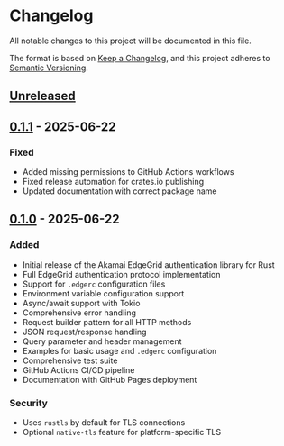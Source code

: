 # Changelog

All notable changes to this project will be documented in this file.

The format is based on [Keep a Changelog](https://keepachangelog.com/en/1.0.0/),
and this project adheres to [Semantic Versioning](https://semver.org/spec/v2.0.0.html).

## [Unreleased]

## [0.1.1] - 2025-06-22

### Fixed
- Added missing permissions to GitHub Actions workflows
- Fixed release automation for crates.io publishing
- Updated documentation with correct package name

## [0.1.0] - 2025-06-22

### Added
- Initial release of the Akamai EdgeGrid authentication library for Rust
- Full EdgeGrid authentication protocol implementation
- Support for `.edgerc` configuration files
- Environment variable configuration support
- Async/await support with Tokio
- Comprehensive error handling
- Request builder pattern for all HTTP methods
- JSON request/response handling
- Query parameter and header management
- Examples for basic usage and `.edgerc` configuration
- Comprehensive test suite
- GitHub Actions CI/CD pipeline
- Documentation with GitHub Pages deployment

### Security
- Uses `rustls` by default for TLS connections
- Optional `native-tls` feature for platform-specific TLS

[Unreleased]: https://github.com/acedergren/AkamaiOPEN-edgegrid-rust/compare/v0.1.1...HEAD
[0.1.1]: https://github.com/acedergren/AkamaiOPEN-edgegrid-rust/compare/v0.1.0...v0.1.1
[0.1.0]: https://github.com/acedergren/AkamaiOPEN-edgegrid-rust/releases/tag/v0.1.0